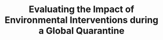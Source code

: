 ---
#Title of Linked Article
title: "Evaluating the Impact of Environmental Interventions during a Global Quarantine"

#A very (very!) short excerpt of your article.  No more than one sentence, optimally less than 10 words.
excerpt: "In this brief overview of an article recently published in the journal Sustainability, we showcase one way we’re engaged with continuing operations while under quarantine by using satellite and other geospatial information, combined with other existing survey data collected by international organizations."

#URL of the article you're linking to:
link: https://www.eartheval.org/blog/evaluating-impact-environmental-interventions-during-global-quarantine

#Summary image - shows up on searches
header:
  teaser: /assets/images/newsImages/uganda-interventions-202004-map.png

#Should be one or more of Vibrancy, Sustainability, and Security.
categories: Sustainability

#Tags.  Spaces delimit new tags. To see all current tags, type "/tags/" on the live website URL.
tags: climate-change satellite-imagery policy-report ciep

#Type of Article (news, journal, or report)
artType: news

#Don't edit:
entryType: news
---
